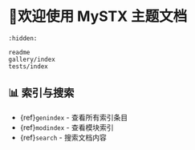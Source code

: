 # 📖欢迎使用 MySTX 主题文档

```{toctree}
:hidden:

readme
gallery/index
tests/index
```

## 📊 索引与搜索

* {ref}`genindex` - 查看所有索引条目
* {ref}`modindex` - 查看模块索引
* {ref}`search` - 搜索文档内容